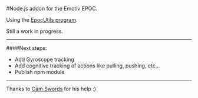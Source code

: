 #Node.js addon for the Emotiv EPOC.

Using the [EpocUtils program](https://github.com/stephaneAG/epocutils).

Still a work in progress.

---

####Next steps:

* Add Gyroscope tracking
* Add cognitive tracking of actions like pulling, pushing, etc...
* Publish npm module

---

Thanks to [Cam Swords](https://github.com/camswords) for his help :)